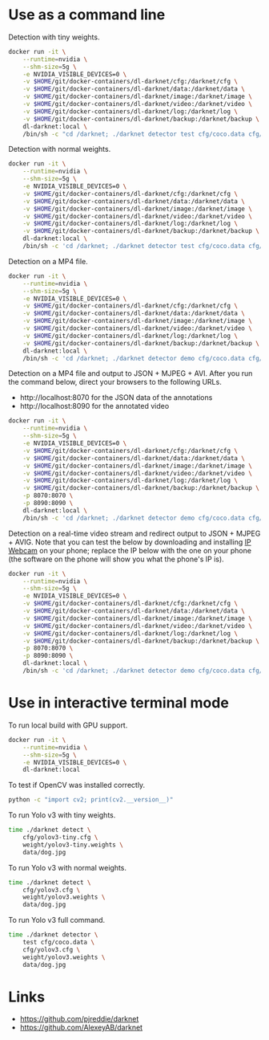 # Use as a command line

Detection with tiny weights.

```bash
docker run -it \
    --runtime=nvidia \
    --shm-size=5g \
    -e NVIDIA_VISIBLE_DEVICES=0 \
    -v $HOME/git/docker-containers/dl-darknet/cfg:/darknet/cfg \
    -v $HOME/git/docker-containers/dl-darknet/data:/darknet/data \
    -v $HOME/git/docker-containers/dl-darknet/image:/darknet/image \
    -v $HOME/git/docker-containers/dl-darknet/video:/darknet/video \
    -v $HOME/git/docker-containers/dl-darknet/log:/darknet/log \
    -v $HOME/git/docker-containers/dl-darknet/backup:/darknet/backup \
    dl-darknet:local \
    /bin/sh -c "cd /darknet; ./darknet detector test cfg/coco.data cfg/yolov3-tiny.cfg weight/yolov3-tiny.weights data/dog.jpg -dont_show > image/dog.log"
```

Detection with normal weights.

```bash
docker run -it \
    --runtime=nvidia \
    --shm-size=5g \
    -e NVIDIA_VISIBLE_DEVICES=0 \
    -v $HOME/git/docker-containers/dl-darknet/cfg:/darknet/cfg \
    -v $HOME/git/docker-containers/dl-darknet/data:/darknet/data \
    -v $HOME/git/docker-containers/dl-darknet/image:/darknet/image \
    -v $HOME/git/docker-containers/dl-darknet/video:/darknet/video \
    -v $HOME/git/docker-containers/dl-darknet/log:/darknet/log \
    -v $HOME/git/docker-containers/dl-darknet/backup:/darknet/backup \
    dl-darknet:local \
    /bin/sh -c 'cd /darknet; ./darknet detector test cfg/coco.data cfg/yolov3.cfg weight/yolov3.weights data/dog.jpg -dont_show'
```

Detection on a MP4 file.

```bash
docker run -it \
    --runtime=nvidia \
    --shm-size=5g \
    -e NVIDIA_VISIBLE_DEVICES=0 \
    -v $HOME/git/docker-containers/dl-darknet/cfg:/darknet/cfg \
    -v $HOME/git/docker-containers/dl-darknet/data:/darknet/data \
    -v $HOME/git/docker-containers/dl-darknet/image:/darknet/image \
    -v $HOME/git/docker-containers/dl-darknet/video:/darknet/video \
    -v $HOME/git/docker-containers/dl-darknet/log:/darknet/log \
    -v $HOME/git/docker-containers/dl-darknet/backup:/darknet/backup \
    dl-darknet:local \
    /bin/sh -c 'cd /darknet; ./darknet detector demo cfg/coco.data cfg/yolov3.cfg weight/yolov3.weights video/dummy.mp4 -out_filename video/dummy.avi -dont_show'
```

Detection on a MP4 file and output to JSON + MJPEG + AVI. After you run the command below, direct your browsers to the following URLs.

* http://localhost:8070 for the JSON data of the annotations
* http://localhost:8090 for the annotated video

```bash
docker run -it \
    --runtime=nvidia \
    --shm-size=5g \
    -e NVIDIA_VISIBLE_DEVICES=0 \
    -v $HOME/git/docker-containers/dl-darknet/cfg:/darknet/cfg \
    -v $HOME/git/docker-containers/dl-darknet/data:/darknet/data \
    -v $HOME/git/docker-containers/dl-darknet/image:/darknet/image \
    -v $HOME/git/docker-containers/dl-darknet/video:/darknet/video \
    -v $HOME/git/docker-containers/dl-darknet/log:/darknet/log \
    -v $HOME/git/docker-containers/dl-darknet/backup:/darknet/backup \
    -p 8070:8070 \
    -p 8090:8090 \
    dl-darknet:local \
    /bin/sh -c 'cd /darknet; ./darknet detector demo cfg/coco.data cfg/yolov3.cfg weight/yolov3.weights video/dummy.mp4 -json_port 8070 -mjpeg_port 8090 -ext_output -dont_show -out_filename video/dummy.avi'
```

Detection on a real-time video stream and redirect output to JSON + MJPEG + AVIG. Note that you can test the below by downloading and installing [IP Webcam](https://play.google.com/store/apps/details?id=com.pas.webcam) on your phone; replace the IP below with the one on your phone (the software on the phone will show you what the phone's IP is).

```bash
docker run -it \
    --runtime=nvidia \
    --shm-size=5g \
    -e NVIDIA_VISIBLE_DEVICES=0 \
    -v $HOME/git/docker-containers/dl-darknet/cfg:/darknet/cfg \
    -v $HOME/git/docker-containers/dl-darknet/data:/darknet/data \
    -v $HOME/git/docker-containers/dl-darknet/image:/darknet/image \
    -v $HOME/git/docker-containers/dl-darknet/video:/darknet/video \
    -v $HOME/git/docker-containers/dl-darknet/log:/darknet/log \
    -v $HOME/git/docker-containers/dl-darknet/backup:/darknet/backup \
    -p 8070:8070 \
    -p 8090:8090 \
    dl-darknet:local \
    /bin/sh -c 'cd /darknet; ./darknet detector demo cfg/coco.data cfg/yolov3.cfg weight/yolov3.weights http://192.168.0.210:8080/video?dummy=param.mjpg -json_port 8070 -mjpeg_port 8090 -ext_output -dont_show -out_filename video/dummy.avi'
```

# Use in interactive terminal mode

To run local build with GPU support.

```bash
docker run -it \
    --runtime=nvidia \
    --shm-size=5g \
    -e NVIDIA_VISIBLE_DEVICES=0 \
    dl-darknet:local
```

To test if OpenCV was installed correctly.

```bash
python -c "import cv2; print(cv2.__version__)"
```

To run Yolo v3 with tiny weights.

```bash
time ./darknet detect \
    cfg/yolov3-tiny.cfg \
    weight/yolov3-tiny.weights \
    data/dog.jpg
```

To run Yolo v3 with normal weights.

```bash
time ./darknet detect \
    cfg/yolov3.cfg \
    weight/yolov3.weights \
    data/dog.jpg
```

To run Yolo v3 full command.

```bash
time ./darknet detector \
    test cfg/coco.data \
    cfg/yolov3.cfg \
    weight/yolov3.weights \
    data/dog.jpg
```

# Links

* https://github.com/pjreddie/darknet
* https://github.com/AlexeyAB/darknet